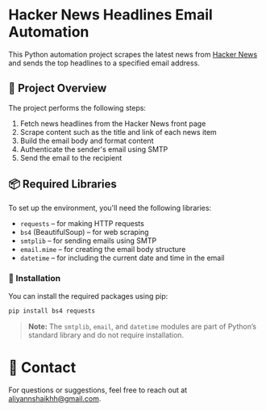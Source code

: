 # Hacker News Headlines Email Automation

This Python automation project scrapes the latest news from [Hacker News](https://news.ycombinator.com/) and sends the top headlines to a specified email address.

## 📌 Project Overview

The project performs the following steps:

1. Fetch news headlines from the Hacker News front page  
2. Scrape content such as the title and link of each news item  
3. Build the email body and format content  
4. Authenticate the sender's email using SMTP  
5. Send the email to the recipient  

## 📦 Required Libraries

To set up the environment, you'll need the following libraries:

- `requests` – for making HTTP requests  
- `bs4` (BeautifulSoup) – for web scraping  
- `smtplib` – for sending emails using SMTP  
- `email.mime` – for creating the email body structure  
- `datetime` – for including the current date and time in the email  

### 🔧 Installation

You can install the required packages using pip:

```bash
pip install bs4 requests
```

> **Note:** The `smtplib`, `email`, and `datetime` modules are part of Python’s standard library and do not require installation.

# 📧 Contact

For questions or suggestions, feel free to reach out at aliyannshaikhh@gmail.com.
